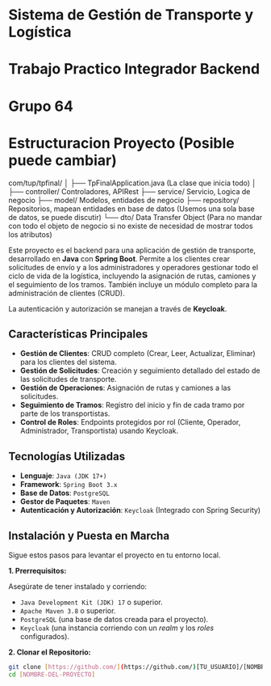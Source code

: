 # Sistema de Gestión de Transporte y Logística

# Trabajo Practico Integrador Backend
# Grupo 64

# Estructuracion Proyecto (Posible puede cambiar)

com/tup/tpfinal/
│
├── TpFinalApplication.java         (La clase que inicia todo)
│
├── controller/ Controladores, APIRest
├── service/ Servicio, Logica de negocio
├── model/ Modelos, entidades de negocio
├── repository/ Repositorios, mapean entidades en base de datos (Usemos una sola base de datos, se puede discutir)
└── dto/ Data Transfer Object (Para no mandar con todo el objeto de negocio si no existe de necesidad de mostrar todos los atributos)

Este proyecto es el backend para una aplicación de gestión de transporte, desarrollado en **Java** con **Spring Boot**. Permite a los clientes crear solicitudes de envío y a los administradores y operadores gestionar todo el ciclo de vida de la logística, incluyendo la asignación de rutas, camiones y el seguimiento de los tramos. También incluye un módulo completo para la administración de clientes (CRUD).

La autenticación y autorización se manejan a través de **Keycloak**.

## Características Principales

* **Gestión de Clientes**: CRUD completo (Crear, Leer, Actualizar, Eliminar) para los clientes del sistema.
* **Gestión de Solicitudes**: Creación y seguimiento detallado del estado de las solicitudes de transporte.
* **Gestión de Operaciones**: Asignación de rutas y camiones a las solicitudes.
* **Seguimiento de Tramos**: Registro del inicio y fin de cada tramo por parte de los transportistas.
* **Control de Roles**: Endpoints protegidos por rol (Cliente, Operador, Administrador, Transportista) usando Keycloak.

## Tecnologías Utilizadas

* **Lenguaje**: `Java (JDK 17+)`
* **Framework**: `Spring Boot 3.x`
* **Base de Datos**: `PostgreSQL`
* **Gestor de Paquetes**: `Maven`
* **Autenticación y Autorización**: `Keycloak` (Integrado con Spring Security)

## Instalación y Puesta en Marcha

Sigue estos pasos para levantar el proyecto en tu entorno local.

**1. Prerrequisitos:**

Asegúrate de tener instalado y corriendo:
* `Java Development Kit (JDK) 17` o superior.
* `Apache Maven 3.8` o superior.
* `PostgreSQL` (una base de datos creada para el proyecto).
* `Keycloak` (una instancia corriendo con un *realm* y los *roles* configurados).

**2. Clonar el Repositorio:**

```bash
git clone [https://github.com/](https://github.com/)[TU_USUARIO]/[NOMBRE-DEL-PROYECTO].git
cd [NOMBRE-DEL-PROYECTO]